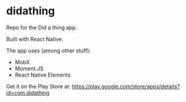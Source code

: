 # didathing
Repo for the Did a thing app.

Built with React Native.

The app uses (among other stuff):
- MobX
- Moment.JS
- React Native Elements


Get it on the Play Store at:
https://play.google.com/store/apps/details?id=com.didathing
